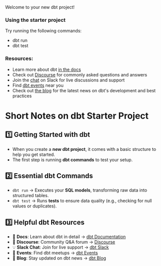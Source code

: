 Welcome to your new dbt project!

### Using the starter project

Try running the following commands:
- dbt run
- dbt test
     

### Resources:
- Learn more about dbt [in the docs](https://docs.getdbt.com/docs/introduction)
- Check out [Discourse](https://discourse.getdbt.com/) for commonly asked questions and answers
- Join the [chat](http://slack.getdbt.com/) on Slack for live discussions and support
- Find [dbt events](https://events.getdbt.com) near you
- Check out [the blog](https://blog.getdbt.com/) for the latest news on dbt's development and best practices



# **Short Notes on dbt Starter Project**

## **1️⃣ Getting Started with dbt**
- When you create a **new dbt project**, it comes with a basic structure to help you get started.
- The first step is running **dbt commands** to test your setup.

## **2️⃣ Essential dbt Commands**
- `dbt run` → Executes your **SQL models**, transforming raw data into structured tables.
- `dbt test` → Runs **tests** to ensure data quality (e.g., checking for null values or duplicates).

## **3️⃣ Helpful dbt Resources**
- 📖 **Docs**: Learn about dbt in detail → [dbt Documentation](https://docs.getdbt.com/docs/introduction)
- 💬 **Discourse**: Community Q&A forum → [Discourse](https://discourse.getdbt.com/)
- 💡 **Slack Chat**: Join for live support → [dbt Slack](http://slack.getdbt.com/)
- 📅 **Events**: Find dbt meetups → [dbt Events](https://events.getdbt.com)
- 📝 **Blog**: Stay updated on dbt news → [dbt Blog](https://blog.getdbt.com/)

